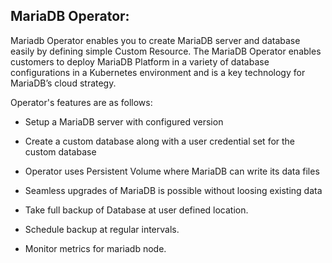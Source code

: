 ## **MariaDB Operator:**

Mariadb Operator enables you to create MariaDB server and database easily by defining simple Custom Resource. The MariaDB Operator enables customers to deploy MariaDB Platform in a variety of database configurations in a Kubernetes environment and is a key technology for MariaDB’s cloud strategy.

Operator's features are as follows:

- Setup a MariaDB server with configured version

- Create a custom database along with a user credential set for the custom database

- Operator uses Persistent Volume where MariaDB can write its data files

- Seamless upgrades of MariaDB is possible without loosing existing data

- Take full backup of Database at user defined location.

- Schedule backup at regular intervals.

- Monitor metrics for mariadb node.





